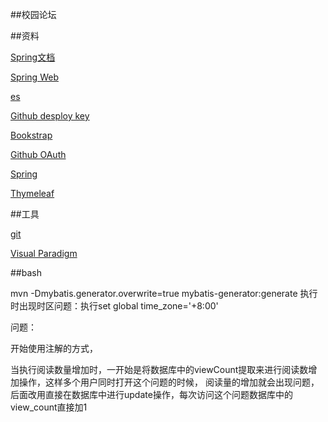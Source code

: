 ##校园论坛

##资料

[Spring文档](https://spring.io/guides)

[Spring Web](https://spring.io/guides/gs/serving-web-content/)

[es](https://elasticsearch.cn/explore)

[Github desploy key](https://docs.github.com/cn/developers/overview/managing-deploy-keys#deploy-keys)

[Bookstrap](https://v3.bootcss.com/getting-started/)

[Github OAuth](https://docs.github.com/cn/developers/apps/building-oauth-apps/creating-an-oauth-app)

[Spring](https://docs.spring.io/spring-boot/docs/2.0.0.RC1/reference/htmlsingle/#boot-features-embedded-database-support)

[Thymeleaf](https://www.thymeleaf.org/doc/tutorials/3.0/usingthymeleaf.html#setting-attribute-values)


##工具

[git](https://git-scm.com/download)

[Visual Paradigm](https://www.visual-paradigm.com/cn/)

##bash

mvn -Dmybatis.generator.overwrite=true mybatis-generator:generate
执行时出现时区问题：执行set global time_zone='+8:00'


问题：

开始使用注解的方式，

当执行阅读数量增加时，一开始是将数据库中的viewCount提取来进行阅读数增加操作，这样多个用户同时打开这个问题的时候，
阅读量的增加就会出现问题，后面改用直接在数据库中进行update操作，每次访问这个问题数据库中的view_count直接加1